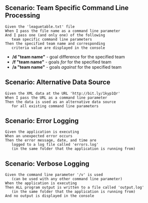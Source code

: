 ## Scenario: Team Specific Command Line Processing

	Given the 'leaguetable.txt' file
	When I pass the file name as a command line parameter
	And I pass one (and only one) of the following
	   team specific command line parameters
	Then the specified team name and corresponding 
       criteria value are displayed in the console

* **/d "team name"** - goal difference for the specified team
* **/f "team name"** - goals *for* for the specified team
* **/a "team name"** - goals *against* for the specified team

## Scenario: Alternative Data Source
	
	Given the XML data at the URL 'http://bit.ly/1kyp1Qr'
	When I pass the URL as a command line parameter
	Then the data is used as an alternative data source
	   for all existing command line parameters

## Scenario: Error Logging

	Given the application is executing 
	When an unexpected error occurs
    Then the error message, date, and time are 
       logged to a log file called 'errors.log' 
       (in the same folder that the application is running from)

## Scenario: Verbose Logging

    Given the command line parameter '/v' is used
	   (can be used with any other command line parameter)
	When the application is executing       
    Then ALL program output is written to a file called 'output.log'
       (in the same folder that the application is running from)
    And no output is displayed in the console